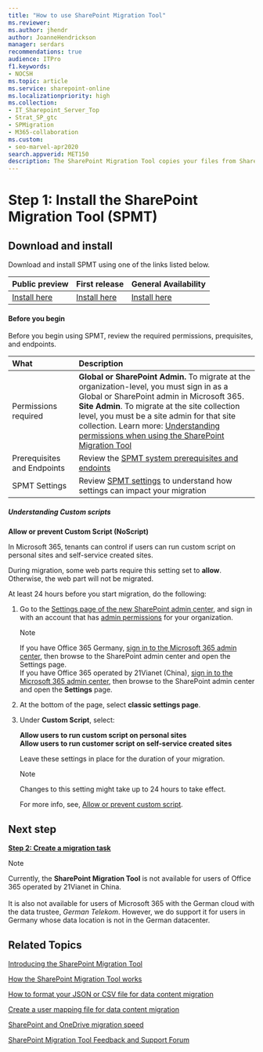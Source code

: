 ```yaml
---
title: "How to use SharePoint Migration Tool"
ms.reviewer: 
ms.author: jhendr
author: JoanneHendrickson
manager: serdars
recommendations: true
audience: ITPro
f1.keywords:
- NOCSH
ms.topic: article
ms.service: sharepoint-online
ms.localizationpriority: high
ms.collection: 
- IT_Sharepoint_Server_Top
- Strat_SP_gtc
- SPMigration
- M365-collaboration
ms.custom:
- seo-marvel-apr2020
search.appverid: MET150
description: The SharePoint Migration Tool copies your files from SharePoint on-premises document libraries or regular file shares to SharePoint in Microsoft 365.
---
```


# Step 1:  Install the SharePoint Migration Tool (SPMT)


## Download and install

Download and install SPMT using one of the links listed below.  


|**Public preview**|**First release**|**General Availability**|
|:-----|:-----|:-----|
|[Install here](https://spmt.sharepointonline.com/betainstall/default.htm) |[Install here](https://aka.ms/spmt-ga-page)|[Install here](https://aka.ms/spmt-ga-page)|


#### Before you begin

Before you begin using SPMT, review the required permissions, prequisites, and endpoints.

|What|Description|
|:-----|:-----|
|Permissions required| **Global or SharePoint Admin.** To migrate at the organization-level, you must sign in as a Global or SharePoint admin in Microsoft 365.</br>**Site Admin**. To migrate at the site collection level, you must be a site admin for that site collection.  Learn more: [Understanding permissions when using the SharePoint Migration Tool](understanding-permissions-when-migrating.md)</br>|
|Prerequisites and Endpoints| Review the [SPMT system prerequisites and endoints](spmt-prerequisites.md)|
|SPMT Settings|Review [SPMT settings](spmt-settings.md) to understand how settings can impact your migration|

##### Understanding Custom scripts 

**Allow or prevent Custom Script (NoScript)**</br>

In Microsoft 365, tenants can control if users can run custom script on personal sites and self-service created sites. 

During migration, some web parts require this setting set to **allow**.  Otherwise, the web part will not be migrated.

At least 24 hours before you start migration, do the following:

1. Go to the [Settings page of the new SharePoint admin center](https://admin.microsoft.com/sharepoint?page=migrationCenter&modern=true), and sign in with an account that has [admin permissions](/sharepoint/sharepoint-admin-role) for your organization.

   > [!NOTE]
   > If you have Office 365 Germany, [sign in to the Microsoft 365 admin center](https://go.microsoft.com/fwlink/p/?linkid=848041), then browse to the SharePoint admin center and open the Settings page. <br>If you have Office 365 operated by 21Vianet (China), [sign in to the Microsoft 365 admin center](https://go.microsoft.com/fwlink/p/?linkid=850627), then browse to the SharePoint admin center and open the **Settings** page.

2. At the bottom of the page, select **classic settings page**.

3. Under **Custom Script**, select:

   **Allow users to run custom script on personal sites**</br>
   **Allow users to run customer script on self-service created sites**

   Leave these settings in place for the duration of your migration.

   > [!NOTE]
   > Changes to this setting might take up to 24 hours to take effect.

   For more info, see, [Allow or prevent custom script](/sharepoint/allow-or-prevent-custom-script).
  
      
## Next step

[**Step 2: Create a migration task**](spmt-create-task.md) 
    

> [!NOTE]
> Currently, the **SharePoint Migration Tool** is not available for users of Office 365 operated by 21Vianet in China. </br></br> It is also not available for users of Microsoft 365 with the German cloud with the data trustee, *German Telekom*. However, we do support it for users in Germany whose data location is not in the German datacenter.

   
## Related Topics
<a name="BKMK_Settings"> </a>

[Introducing the SharePoint Migration Tool](introducing-the-sharepoint-migration-tool.md)
  
[How the SharePoint Migration Tool works](how-the-sharepoint-migration-tool-works.md)
  
[How to format your JSON or CSV file for data content migration](how-to-format-your-csv-file-for-data-content-migration.md)
  
[Create a user mapping file for data content migration](create-a-user-mapping-file-for-data-content-migration.md)
  
[SharePoint and OneDrive migration speed](sharepoint-online-and-onedrive-migration-speed.md)
  
[SharePoint Migration Tool Feedback and Support Forum](https://social.technet.microsoft.com/Forums/en-US/home?forum=SharePointMigrationTool)
